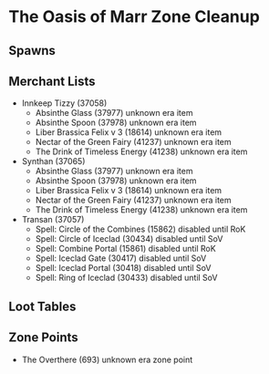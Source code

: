 # The Oasis of Marr Zone Cleanup

## Spawns

## Merchant Lists

* Innkeep Tizzy (37058)
  * Absinthe Glass (37977) unknown era item
  * Absinthe Spoon (37978) unknown era item
  * Liber Brassica Felix v 3 (18614) unknown era item
  * Nectar of the Green Fairy (41237) unknown era item
  * The Drink of Timeless Energy (41238) unknown era item
* Synthan (37065)
  * Absinthe Glass (37977) unknown era item
  * Absinthe Spoon (37978) unknown era item
  * Liber Brassica Felix v 3 (18614) unknown era item
  * Nectar of the Green Fairy (41237) unknown era item
  * The Drink of Timeless Energy (41238) unknown era item
* Transan (37057)
  * Spell: Circle of the Combines (15862) disabled until RoK
  * Spell: Circle of Iceclad (30434) disabled until SoV
  * Spell: Combine Portal (15861) disabled until RoK
  * Spell: Iceclad Gate (30417) disabled until SoV
  * Spell: Iceclad Portal (30418) disabled until SoV
  * Spell: Ring of Iceclad (30433) disabled until SoV

## Loot Tables

## Zone Points

* The Overthere (693) unknown era zone point
